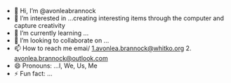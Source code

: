 - 👋 Hi, I’m @avonleabrannock
- 👀 I’m interested in ...creating interesting items through the computer and capture creativity
- 🌱 I’m currently learning ...
- 💞️ I’m looking to collaborate on ...
- 📫 How to reach me emai/ 1.avonlea.brannock@whitko.org 2. avonlea.brannock@outlook.com
- 😄 Pronouns: ...I, We, Us, Me
- ⚡ Fun fact: ...

<!---
avonleabrannock/avonleabrannock is a ✨ special ✨ repository because its `README.md` (this file) appears on your GitHub profile.
You can click the Preview link to take a look at your changes.
--->
